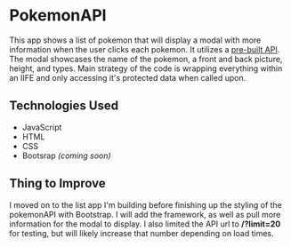 # PokemonAPI

This app shows a list of pokemon that will display a modal with more information when the user clicks each pokemon. It utilizes a [pre-built API](https://pokeapi.co/api/v2/pokemon/?limit=20). The modal showcases the name of the pokemon, a front and back picture, height, and types. Main strategy of the code is wrapping everything within an IIFE and only accessing it's protected data when called upon.

## Technologies Used

- JavaScript
- HTML
- CSS
- Bootsrap _(coming soon)_ 

## Thing to Improve

I moved on to the list app I'm building before finishing up the styling of the pokemonAPI with Bootstrap. I will add the framework, as well as pull more information for the modal to display. I also limited the API url to **/?limit=20** for testing, but will likely increase that number depending on load times. 
